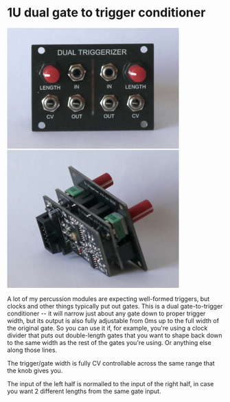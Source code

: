 # 1U dual gate to trigger conditioner

<img src="1u-trigs-front.JPG" width=400>
<img src="1u-trigs-side.JPG" width=400>

A lot of my percussion modules are expecting well-formed triggers, but clocks and other things typically put out gates. This is a dual gate-to-trigger conditioner -- it will narrow just about any gate down to proper trigger width, but its output is also fully adjustable from 0ms up to the full width of the original gate. So you can use it if, for example, you're using a clock divider that puts out double-length gates that you want to shape back down to the same width as the rest of the gates you're using. Or anything else along those lines.

The trigger/gate width is fully CV controllable across the same range that the knob gives you.

The input of the left half is normalled to the input of the right half, in case you want 2 different lengths from the same gate input.
